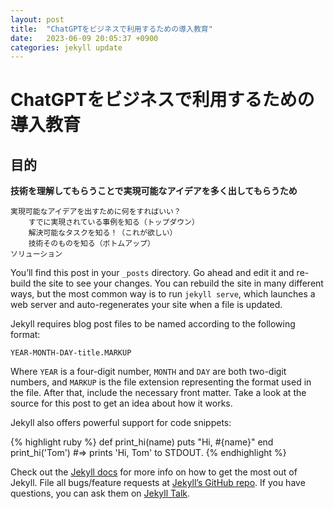 ```yaml
---
layout: post
title:  "ChatGPTをビジネスで利用するための導入教育"
date:   2023-06-09 20:05:37 +0900
categories: jekyll update
---
```

# ChatGPTをビジネスで利用するための導入教育

## 目的
**技術を理解してもらうことで実現可能なアイデアを多く出してもらうため**

	実現可能なアイデアを出すために何をすればいい？
		すでに実現されている事例を知る（トップダウン）
		解決可能なタスクを知る！（これが欲しい）
		技術そのものを知る（ボトムアップ）
	ソリューション
		
You’ll find this post in your `_posts` directory. Go ahead and edit it and re-build the site to see your changes. You can rebuild the site in many different ways, but the most common way is to run `jekyll serve`, which launches a web server and auto-regenerates your site when a file is updated.

Jekyll requires blog post files to be named according to the following format:

`YEAR-MONTH-DAY-title.MARKUP`

Where `YEAR` is a four-digit number, `MONTH` and `DAY` are both two-digit numbers, and `MARKUP` is the file extension representing the format used in the file. After that, include the necessary front matter. Take a look at the source for this post to get an idea about how it works.

Jekyll also offers powerful support for code snippets:

{% highlight ruby %}
def print_hi(name)
  puts "Hi, #{name}"
end
print_hi('Tom')
#=> prints 'Hi, Tom' to STDOUT.
{% endhighlight %}

Check out the [Jekyll docs][jekyll-docs] for more info on how to get the most out of Jekyll. File all bugs/feature requests at [Jekyll’s GitHub repo][jekyll-gh]. If you have questions, you can ask them on [Jekyll Talk][jekyll-talk].

[jekyll-docs]: https://jekyllrb.com/docs/home
[jekyll-gh]:   https://github.com/jekyll/jekyll
[jekyll-talk]: https://talk.jekyllrb.com/
